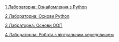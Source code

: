 [1 Лабораторна: Ознайомлення з Python](https://github.com/nrezn/reznichenko/tree/main/1%20laba)

[2 Лабораторна: Основи Python](https://github.com/nrezn/reznichenko/tree/main/2%20laba)

[3 Лабраторна: Основи ООП](https://github.com/nrezn/reznichenko/tree/main/3%20laba)

[4 Лабораторна: Робота з віртуальним середовищем](https://github.com/nrezn/reznichenko/tree/main/4%20laba)
